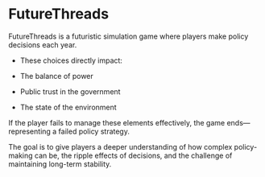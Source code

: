 # FutureThreads
FutureThreads is a futuristic simulation game where players make policy decisions each year.

- These choices directly impact:

- The balance of power

- Public trust in the government

- The state of the environment

If the player fails to manage these elements effectively, the game ends—representing a failed policy strategy.

The goal is to give players a deeper understanding of how complex policy-making can be, the ripple effects of decisions, and the challenge of maintaining long-term stability.